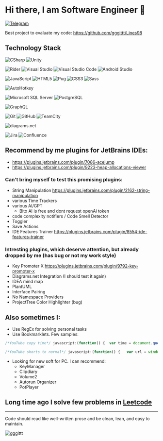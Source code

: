 # Hi there, I am Software Engineer 👋
<!--## My Contacts -->
[![Telegram](https://img.shields.io/badge/-Telegram-090909?style=for-the-badge&logo=telegram)](https://t.me/nBozhok/)
<!--!  [LinkedIn](https://img.shields.io/badge/linkedin-%230077B5.svg?style=for-the-badge&logo=linkedin&logoColor=white)-->
<!--!  I am a software engineer, currently working in the Unity Engine.-->
<!--!  image folder from: https://github.com/olegmrzv/olegmrzv  -->

Best project to evaluate my code: https://github.com/gggittt/Lines98

## Technology Stack
![CSharp](https://img.shields.io/badge/-CSharp-090909?style=for-the-badge&logo=csharp&logoColor=37E1FF)
![Unity](https://img.shields.io/badge/-Unity-090909?style=for-the-badge&logo=unity)

![Rider](https://img.shields.io/badge/-Rider-090909?style=for-the-badge&logo=rider&logoColor=FF8F2D)
![Visual Studio](https://img.shields.io/static/v1?style=for-the-badge&message=Visual+Studio&color=5C2D91&logo=Visual+Studio&logoColor=FFFFFF&label=)
![Visual Studio Code](https://img.shields.io/static/v1?style=for-the-badge&message=Visual+Studio+Code&color=007ACC&logo=Visual+Studio+Code&logoColor=FFFFFF&label=)
![Android Studio](https://img.shields.io/static/v1?style=for-the-badge&message=Android+Studio&color=222222&logo=Android+Studio&logoColor=3DDC84&label=)

![JavaScript](https://img.shields.io/badge/javascript-%23323330.svg?style=for-the-badge&logo=javascript&logoColor=%23F7DF1E) <!-- TS-->
![HTML5](https://img.shields.io/badge/html5-%23E34F26.svg?style=for-the-badge&logo=html5&logoColor=white)
![Pug](https://img.shields.io/static/v1?style=for-the-badge&message=Pug&color=A86454&logo=Pug&logoColor=FFFFFF&label=)
![CSS3](https://img.shields.io/badge/css3-%231572B6.svg?style=for-the-badge&logo=css3&logoColor=white)
![Sass](https://img.shields.io/static/v1?style=for-the-badge&message=Sass&color=CC6699&logo=Sass&logoColor=FFFFFF&label=)

![AutoHotkey](https://img.shields.io/static/v1?style=for-the-badge&message=AutoHotkey&color=334455&logo=AutoHotkey&logoColor=FFFFFF&label=)

![Microsoft SQL Server](https://img.shields.io/static/v1?style=for-the-badge&message=Microsoft+SQL+Server&color=CC2927&logo=Microsoft+SQL+Server&logoColor=FFFFFF&label=) 
![PostgreSQL](https://img.shields.io/static/v1?style=for-the-badge&message=PostgreSQL&color=4169E1&logo=PostgreSQL&logoColor=FFFFFF&label=) 

![GraphQL](https://img.shields.io/static/v1?style=for-the-badge&message=GraphQL&color=E10098&logo=GraphQL&logoColor=FFFFFF&label=)

![Git](https://img.shields.io/static/v1?style=for-the-badge&message=Git&color=F05032&logo=Git&logoColor=FFFFFF&label=)
![GitHub](https://img.shields.io/static/v1?style=for-the-badge&message=GitHub&color=181717&logo=GitHub&logoColor=FFFFFF&label=)
![TeamCity](https://img.shields.io/static/v1?style=for-the-badge&message=TeamCity&color=000000&logo=TeamCity&logoColor=FFFFFF&label=)

![diagrams.net](https://img.shields.io/static/v1?style=for-the-badge&message=diagrams.net&color=F08705&logo=diagrams.net&logoColor=FFFFFF&label=)

![Jira](https://img.shields.io/static/v1?style=for-the-badge&message=Jira&color=0052CC&logo=Jira&logoColor=FFFFFF&label=)
![Confluence](https://img.shields.io/static/v1?style=for-the-badge&message=Confluence&color=172B4D&logo=Confluence&logoColor=FFFFFF&label=)


<!--https://raw.githubusercontent.com/progfay/shields-with-icon/master/README.md 
not found: Zenject, Zeplin, GPT
not found C#/JS frameworks: UniRx, unitTests, ECS, DoTween, 

AI

![Miro](https://img.shields.io/static/v1?style=for-the-badge&message=Miro&color=050038&logo=Miro&logoColor=FFFFFF&label=)
![Figma](https://img.shields.io/static/v1?style=for-the-badge&message=Figma&color=F24E1E&logo=Figma&logoColor=FFFFFF&label=)

![Notion](https://img.shields.io/static/v1?style=for-the-badge&message=Notion&color=000000&logo=Notion&logoColor=FFFFFF&label=)
![Obsidian](https://img.shields.io/static/v1?style=for-the-badge&message=Obsidian&color=7C3AED&logo=Obsidian&logoColor=FFFFFF&label=)

![Slack](https://img.shields.io/static/v1?style=for-the-badge&message=Slack&color=4A154B&logo=Slack&logoColor=FFFFFF&label=)
![ClickUp](https://img.shields.io/static/v1?style=for-the-badge&message=ClickUp&color=7B68EE&logo=ClickUp&logoColor=FFFFFF&label=)
![Asana](https://img.shields.io/static/v1?style=for-the-badge&message=Asana&color=F06A6A&logo=Asana&logoColor=FFFFFF&label=)
![Trello](https://img.shields.io/static/v1?style=for-the-badge&message=Trello&color=0052CC&logo=Trello&logoColor=FFFFFF&label=)
![TestRail](https://img.shields.io/static/v1?style=for-the-badge&message=TestRail&color=222222&logo=TestRail&logoColor=65C179&label=)
![Selenium](https://img.shields.io/static/v1?style=for-the-badge&message=Selenium&color=43B02A&logo=Selenium&logoColor=FFFFFF&label=)

![JSON](https://img.shields.io/static/v1?style=for-the-badge&message=JSON&color=000000&logo=JSON&logoColor=FFFFFF&label=)
![JSON Web Tokens](https://img.shields.io/static/v1?style=for-the-badge&message=JSON+Web+Tokens&color=000000&logo=JSON+Web+Tokens&logoColor=FFFFFF&label=)

![Steam](https://img.shields.io/static/v1?style=for-the-badge&message=Steam&color=000000&logo=Steam&logoColor=FFFFFF&label=) And analogues
![Google AdMob](https://img.shields.io/static/v1?style=for-the-badge&message=Google+AdMob&color=EA4335&logo=Google+AdMob&logoColor=FFFFFF&label=)
![Google Ads](https://img.shields.io/static/v1?style=for-the-badge&message=Google+Ads&color=4285F4&logo=Google+Ads&logoColor=FFFFFF&label=)
![Google AdSense](https://img.shields.io/static/v1?style=for-the-badge&message=Google+AdSense&color=4285F4&logo=Google+AdSense&logoColor=FFFFFF&label=)
![Google Analytics](https://img.shields.io/static/v1?style=for-the-badge&message=Google+Analytics&color=E37400&logo=Google+Analytics&logoColor=FFFFFF&label=)
![Google Play](https://img.shields.io/static/v1?style=for-the-badge&message=Google+Play&color=414141&logo=Google+Play&logoColor=FFFFFF&label=)

already
![Game Developer](https://img.shields.io/static/v1?style=for-the-badge&message=Game+Developer&color=E60012&logo=Game+Developer&logoColor=FFFFFF&label=)
![LibreOffice](https://img.shields.io/static/v1?style=for-the-badge&message=LibreOffice&color=18A303&logo=LibreOffice&logoColor=FFFFFF&label=) ![Apache OpenOffice](https://img.shields.io/static/v1?style=for-the-badge&message=Apache+OpenOffice&color=0E85CD&logo=Apache+OpenOffice&logoColor=FFFFFF&label=)
![LeetCode](https://img.shields.io/badge/LeetCode-000000?style=for-the-badge&logo=LeetCode&logoColor=#d16c06) https://leetcode.com/Nikolay_Bozhok/
do just link in left panel  ![LinkedIn](https://img.shields.io/static/v1?style=for-the-badge&message=LinkedIn&color=0A66C2&logo=LinkedIn&logoColor=FFFFFF&label=)
![Discord](https://img.shields.io/static/v1?style=for-the-badge&message=Discord&color=5865F2&logo=Discord&logoColor=FFFFFF&label=)
not principles ![Solid](https://img.shields.io/static/v1?style=for-the-badge&message=Solid&color=2C4F7C&logo=Solid&logoColor=FFFFFF&label=)
![Adobe Photoshop](https://img.shields.io/static/v1?style=for-the-badge&message=Adobe+Photoshop&color=31A8FF&logo=Adobe+Photoshop&logoColor=FFFFFF&label=)

![Git Extensions](https://img.shields.io/static/v1?style=for-the-badge&message=Git+Extensions&color=212121&logo=Git+Extensions&logoColor=FFFFFF&label=)
![Git LFS](https://img.shields.io/static/v1?style=for-the-badge&message=Git+LFS&color=F64935&logo=Git+LFS&logoColor=FFFFFF&label=)
![GitBook](https://img.shields.io/static/v1?style=for-the-badge&message=GitBook&color=3884FF&logo=GitBook&logoColor=FFFFFF&label=)
![GitHub Actions](https://img.shields.io/static/v1?style=for-the-badge&message=GitHub+Actions&color=2088FF&logo=GitHub+Actions&logoColor=FFFFFF&label=)
![GitHub Pages](https://img.shields.io/static/v1?style=for-the-badge&message=GitHub+Pages&color=222222&logo=GitHub+Pages&logoColor=FFFFFF&label=)

![Minds](https://img.shields.io/static/v1?style=for-the-badge&message=Minds&color=222222&logo=Minds&logoColor=FED12F&label=) Blockchain social network
-->

## Recommend by me plugins for JetBrains IDEs:
- https://plugins.jetbrains.com/plugin/7086-acejump
- https://plugins.jetbrains.com/plugin/9223-heap-allocations-viewer

### Can't bring myself to test this promising plugins:
- String Manipulation https://plugins.jetbrains.com/plugin/2162-string-manipulation
- various Time Trackers
- various AI/GPT
  - Bito AI is free and dont request openAi token
- code complexity notifiers / Code Smell Detector
- Toggler
- Save Actions
- IDE Features Trainer https://plugins.jetbrains.com/plugin/8554-ide-features-trainer

### Intresting plugins, which deserve attention, but already dropped by me (has bug or not my work style)
- Key Promoter X https://plugins.jetbrains.com/plugin/9792-key-promoter-x
- Diagrams.net Integration (I should test it again)
- IDEA mind map
- PlantUML
- Interface Pairing
- No Namespace Providers
- ProjectTree Color Highlighter (bug)

## Also sometimes I: 
- Use RegEx for solving personal tasks
- Use Bookmarklets. Few samples:
```js
/*YouTube copy time*/ javascript:(function() {  var time = document.querySelector('.ytp-time-current').textContent;    var textArea = document.createElement('textarea');  textArea.value = time;  document.body.appendChild(textArea);  textArea.select();  document.execCommand('copy');  document.body.removeChild(textArea);})();
```

```js
/*YouTube shorts to normal*/ javascript:(function() {   var url = window.location.href;   var regex = /https:\/\/www\.youtube\.com\/shorts\/(.+)/;   var match = url.match(regex);   if (match) {     var newUrl = "https://www.youtube.com/watch?v=" + match[1];     window.location.href = newUrl;   } })();
```
- Looking for new soft for PC. I can recommend:
  - KeyManager
  - Clipdiary
  - Volume2
  - Autorun Organizer
  - PotPlayer

## Long time ago I solve few problems in [Leetcode](https://leetcode.com/Nikolay_Bozhok/)

---

Code should read like well-written prose and be clean, lean, and easy to maintain.


<!--     visit count. It also count my visits and my page reloads    -->
<p align="left"> <img src="https://komarev.com/ghpvc/?username=gggittt&label=Profile%20views&color=0e75b6&style=flat" alt="gggittt" /> </p>
<!-- count:
2023.(012).16  20;08 = 233 

-->

